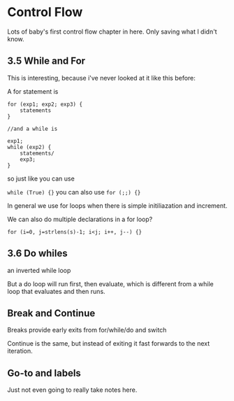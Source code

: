 # Control Flow

Lots of baby's first control flow chapter in here. Only saving what I didn't know.

## 3.5 While and For

This is interesting, because i've never looked at it like this before:

A for statement is

```
for (exp1; exp2; exp3) {
    statements
}

//and a while is

exp1;
while (exp2) {
    statements/
    exp3;
}
```

so just like you can use

`while (True) {}`
you can also use
`for (;;) {}`

In general we use for loops when there is simple initiliazation and increment.

We can also do multiple declarations in a for loop?

`for (i=0, j=strlens(s)-1; i<j; i++, j--) {}`

## 3.6 Do whiles

an inverted while loop

But a do loop will run first, then evaluate, which is different from a while loop that evaluates and then runs.

## Break and Continue

Breaks provide early exits from for/while/do and switch

Continue is the same, but instead of exiting it fast forwards to the next iteration.

## Go-to and labels

Just not even going to really take notes here.

